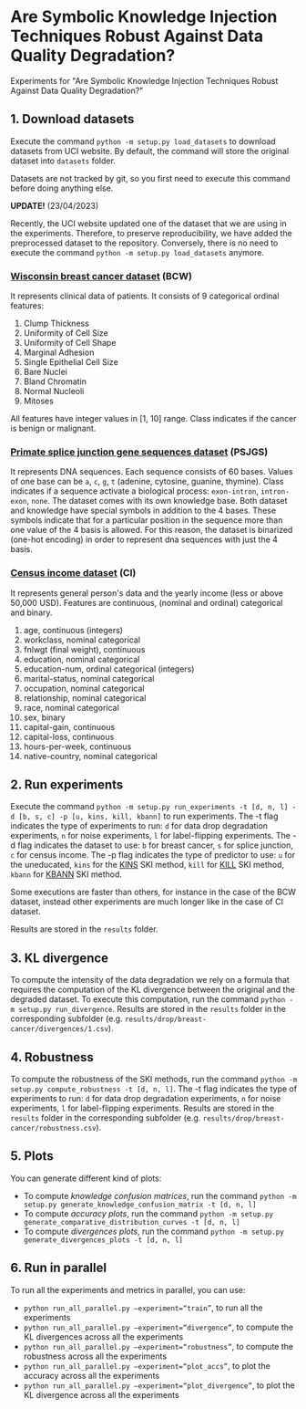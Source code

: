 # Are Symbolic Knowledge Injection Techniques Robust Against Data Quality Degradation?
Experiments for "Are Symbolic Knowledge Injection Techniques Robust Against Data Quality
Degradation?"

## 1. Download datasets
Execute the command ```python -m setup.py load_datasets``` to download datasets from UCI website.
By default, the command will store the original dataset into ```datasets``` folder.

Datasets are not tracked by git, so you first need to execute this command before doing anything else.

**UPDATE!** (23/04/2023)

Recently, the UCI website updated one of the dataset that we are using in the experiments.
Therefore, to preserve reproducibility, we have added the preprocessed dataset to the repository.
Conversely, there is no need to execute the command ```python -m setup.py load_datasets``` anymore.

### [Wisconsin breast cancer dataset](https://archive.ics.uci.edu/ml/datasets/breast+cancer+wisconsin+%28original%29) (BCW)
It represents clinical data of patients.
It consists of 9 categorical ordinal features:
1. Clump Thickness
2. Uniformity of Cell Size
3. Uniformity of Cell Shape
4. Marginal Adhesion
5. Single Epithelial Cell Size
6. Bare Nuclei
7. Bland Chromatin
8. Normal Nucleoli
9. Mitoses

All features have integer values in [1, 10] range.
Class indicates if the cancer is benign or malignant.

### [Primate splice junction gene sequences dataset](https://archive.ics.uci.edu/ml/datasets/Molecular+Biology+(Splice-junction+Gene+Sequences)) (PSJGS)
It represents DNA sequences.
Each sequence consists of 60 bases.
Values of one base can be `a`, `c`, `g`, `t` (adenine, cytosine, guanine, thymine).
Class indicates if a sequence activate a biological process: `exon-intron`, `intron-exon`, `none`.
The dataset comes with its own knowledge base.
Both dataset and knowledge have special symbols in addition to the 4 bases.
These symbols indicate that for a particular position in the sequence more than one value of the 4 basis is allowed.
For this reason, the dataset is binarized (one-hot encoding) in order to represent dna sequences with just the 4 basis.

### [Census income dataset](https://archive.ics.uci.edu/ml/datasets/census+income) (CI)

It represents general person's data and the yearly income (less or above 50,000 USD).
Features are continuous, (nominal and ordinal) categorical and binary.

1. age, continuous (integers)
2. workclass, nominal categorical
3. fnlwgt (final weight), continuous
4. education, nominal categorical
5. education-num, ordinal categorical (integers)
6. marital-status, nominal categorical
7. occupation, nominal categorical
8. relationship, nominal categorical
9. race, nominal categorical
10. sex, binary
11. capital-gain, continuous
12. capital-loss, continuous
13. hours-per-week, continuous
14. native-country, nominal categorical

## 2. Run experiments
Execute the command ```python -m setup.py run_experiments -t [d, n, l] -d [b, s, c] -p [u, kins, kill, kbann]``` to run experiments.
The -t flag indicates the type of experiments to run: `d` for data drop degradation experiments, `n` for noise experiments, `l` for label-flipping experiments.
The -d flag indicates the dataset to use: `b` for breast cancer, `s` for splice junction, `c` for census income.
The -p flag indicates the type of predictor to use: `u` for the uneducated, `kins` for the [KINS](http://ceur-ws.org/Vol-3204/paper_25.pdf) SKI method, `kill` for [KILL](http://ceur-ws.org/Vol-3261/paper5.pdf) SKI method, `kbann` for [KBANN](http://www.aaai.org/Library/AAAI/1990/aaai90-129.php) SKI method.

Some executions are faster than others, for instance in the case of the BCW dataset, instead other experiments are much longer like in the case of CI dataset.

Results are stored in the `results` folder.

## 3. KL divergence
To compute the intensity of the data degradation we rely on a formula that requires the computation of the KL divergence between the original and the degraded dataset.
To execute this computation, run the command ```python -m setup.py run_divergence```.
Results are stored in the `results` folder in the corresponding subfolder (e.g. `results/drop/breast-cancer/divergences/1.csv`).

## 4. Robustness
To compute the robustness of the SKI methods, run the command ```python -m setup.py compute_robustness -t [d, n, l]```.
The -t flag indicates the type of experiments to run: `d` for data drop degradation experiments, `n` for noise experiments, `l` for label-flipping experiments.
Results are stored in the `results` folder in the corresponding subfolder (e.g. `results/drop/breast-cancer/robustness.csv`).

## 5. Plots
You can generate different kind of plots:
- To compute *knowledge confusion matrices*, run the command ```python -m setup.py generate_knowledge_confusion_matrix -t [d, n, l]```
- To compute *accuracy plots*, run the command ```python -m setup.py generate_comparative_distribution_curves -t [d, n, l]``` 
- To compute *divergences plots*, run the command ```python -m setup.py generate_divergences_plots -t [d, n, l]``` 

## 6. Run in parallel
To run all the experiments and metrics in parallel, you can use:
- ```python run_all_parallel.py —experiment=“train”```, to run all the experiments
- ```python run_all_parallel.py —experiment=“divergence”```, to compute the KL divergences across all the experiments
- ```python run_all_parallel.py —experiment=“robustness”```, to compute the robustness across all the experiments
- ```python run_all_parallel.py —experiment=“plot_accs”```, to plot the accuracy across all the experiments 
- ```python run_all_parallel.py —experiment=“plot_divergence”```, to plot the KL divergence across all the experiments 
